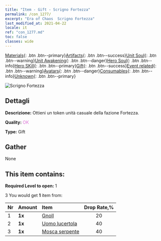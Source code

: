 ```yaml
---
title: "Item - Gift - Scrigno Fortezza"
permalink: /con_1277/
excerpt: "Era of Chaos  Scrigno Fortezza"
last_modified_at: 2021-04-22
locale: it
ref: "con_1277.md"
toc: false
classes: wide
---
```

 [Materials](/ItemsIT/){: .btn .btn--primary}[Artifacts](/ItemsIT/Artifacts/){: .btn .btn--success}[Unit Soul](/ItemsIT/UnitSoul/){: .btn .btn--warning}[Unit Awakening](/ItemsIT/UnitAwakening/){: .btn .btn--danger}[Hero Soul](/ItemsIT/HeroSoul/){: .btn .btn--info}[Hero SKill](/ItemsIT/HeroSkill/){: .btn .btn--primary}[Gift](/ItemsIT/Gift/){: .btn .btn--success}[Event related](/ItemsIT/Events/){: .btn .btn--warning}[Avatars](/ItemsIT/Avatars/){: .btn .btn--danger}[Consumables](/ItemsIT/Consumables/){: .btn .btn--info}[Unknown](/ItemsIT/Unknown/){: .btn .btn--primary}

 ![Scrigno Fortezza](/images/t/i_904009.png)

## Dettagli
 **Descrizione:** Ottieni un token unità casuale della fazione Fortezza.

 **Quality:** <span style="color: #DA70D6">OK</span>

 **Type:** Gift

## Gather

  None

## This item contains:

 **Required Level to open:** 1

 3 You would get **1** item  from:

  | Nr | Amount |     Item    | Drop Rate,% |
  |:---|:-------|:------------|:---------:|
  | 1 |  **1x** | [Gnoll](/ItemsIT/unt_253/) | 20 | 
  | 2 |  **1x** | [Uomo lucertola](/ItemsIT/unt_254/) | 40 | 
  | 3 |  **1x** | [Mosca serpente](/ItemsIT/unt_255/) | 40 | 
